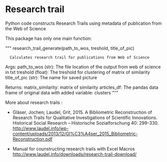 # Research trail
Python code constructs Research Trails using metadata of publication from the Web of Science

This package has only one main function:

""" research_trail_generate(path_to_wos, treshold, title_of_pic) 
      
      Calculates research trail for publications from Web of Science 

Args:
    path_to_wos (str): The file location of the output from web of science in txt
    treshold (float): The treshold for clustering of matrix of similarity 
    title_of_pic (str): The name for saved picture

Returns:
    matrix_similarity: matrix of similarity
    articles_df: The pandas data frame of original data with added variable: clusters 
"""


More about research trails :

- Gläser, Jochen; Laudel, Grit, 2015. A Bibliometric Reconstruction of Research Trails for Qualitative Investigations of Scientific Innovations. Historical Social Research – Historische Sozialforschung 40: 299-330. http://www.laudel.info/wp-content/uploads/2013/12/Gl%C3%A4ser_2015_Bibliometric-Reconstruction.pdf

- Manual for counstructing research trails with Excel Macros http://www.laudel.info/downloads/research-trail-download/
